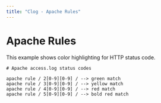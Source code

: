 ```yaml
---
title: "Clog - Apache Rules"
---
```


# Apache Rules

This example shows color highlighting for HTTP status code.

```
# Apache access.log status codes

apache rule / 2[0-9][0-9] / --> green match
apache rule / 3[0-9][0-9] / --> yellow match
apache rule / 4[0-9][0-9] / --> red match
apache rule / 5[0-9][0-9] / --> bold red match
```
